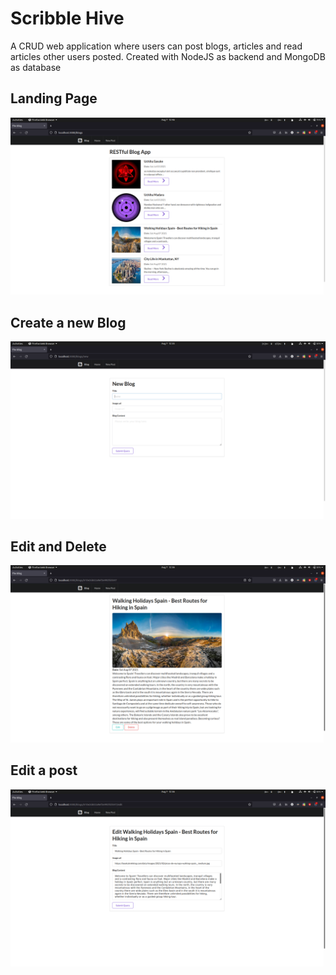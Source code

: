 # Scribble Hive
A CRUD web application where users can post blogs, articles and read articles other users posted.
Created with NodeJS as backend and MongoDB as database


## Landing Page
![Slow net](https://github.com/Rkbp-099/ScribbleHive/blob/master/README%20images/View.png)
## Create a new Blog
![Slow Net](https://github.com/Rkbp-099/ScribbleHive/blob/master/README%20images/Create%20New%20Blog.png)

## Edit and Delete
![Slow net](https://github.com/Rkbp-099/ScribbleHive/blob/master/README%20images/Edit%20and%20delete.png)

## Edit a post
![Slow net](https://github.com/Rkbp-099/ScribbleHive/blob/master/README%20images/Edit%20post.png)

